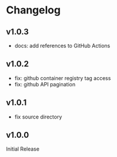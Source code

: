<!--
SPDX-FileCopyrightText: 2025 Joe Pitt

SPDX-License-Identifier: GPL-3.0-only
-->
# Changelog

## v1.0.3

* docs: add references to GitHub Actions

## v1.0.2

* fix: github container registry tag access
* fix: github API pagination

## v1.0.1

* fix source directory

## v1.0.0

Initial Release
